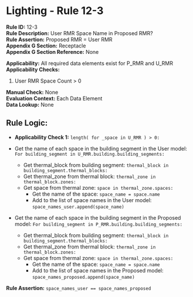 
# Lighting - Rule 12-3

**Rule ID:** 12-3  
**Rule Description:** User RMR Space Name in Proposed RMR?  
**Rule Assertion:** Proposed RMR = User RMR  
**Appendix G Section:** Receptacle  
**Appendix G Section Reference:** None  

**Applicability:** All required data elements exist for P_RMR and U_RMR  
**Applicability Checks:**  

  1. User RMR Space Count > 0  

**Manual Check:** None  
**Evaluation Context:** Each Data Element  
**Data Lookup:** None  

## Rule Logic:  

- **Applicability Check 1:** ```length( for _space in U_RMR ) > 0:```
- Get the name of each space in the building segment in the User model: ```For building_segment in U_RMR.building.building_segments:```  
  - Get thermal_block from building segment: ```thermal_block in building_segment.thermal_blocks:```
  - Get thermal_zone from thermal block: ```thermal_zone in thermal_block.zones:```
  - Get space from thermal zone: ```space in thermal_zone.spaces:```  
    - Get the name of the space: ```space_name = space.name```
    - Add to the list of space names in the User model: ```space_names_user.append(space_name)```

- Get the name of each space in the building segment in the Proposed model: ```For building_segment in P_RMR.building.building_segments:```  
  - Get thermal_block from building segment: ```thermal_block in building_segment.thermal_blocks:```
  - Get thermal_zone from thermal block: ```thermal_zone in thermal_block.zones:```
  - Get space from thermal zone: ```space in thermal_zone.spaces:```  
    - Get the name of the space: ```space_name = space.name```
    - Add to the list of space names in the Proposed model: ```space_names_proposed.append(space_name)```

**Rule Assertion:** ```space_names_user == space_names_proposed```  
